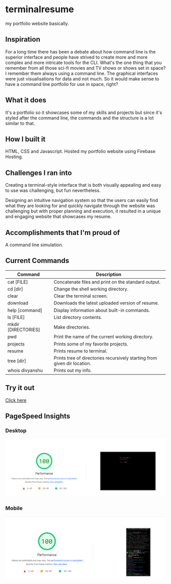 # terminalresume

my portfolio website basically.

## Inspiration

For a long time there has been a debate about how command line is the superior interface and people have strived to create more and more complex and more intricate tools for the CLI. What's the one thing that you remember from all those sci-fi movies and TV shows or shows set in space? I remember them always using a command line. The graphical interfaces were just visualisations for data and not much. So it would make sense to have a command line portfolio for use in space, right?

## What it does

It's a portfolio so it showcases some of my skills and projects but since it's styled after the command line, the commands and the structure is a lot similar to that.

## How I built it

HTML, CSS and Javascript. Hosted my portfolio website using Firebase Hosting.

## Challenges I ran into

Creating a terminal-style interface that is both visually appealing and easy to use was challenging, but fun nevertheless.

Designing an intuitive navigation system so that the users can easily find what they are looking for and quickly navigate through the website was challenging but with proper planning and execution, it resulted in a unique and engaging website that showcases my resume.

## Accomplishments that I'm proud of

A command line simulation.

## Current Commands

| Command             | Description                                                              |
| ------------------- | ------------------------------------------------------------------------ |
| cat [FILE]          | Concatenate files and print on the standard output.                      |
| cd [dir]            | Change the shell working directory.                                      |
| clear               | Clear the terminal screen.                                               |
| download            | Downloads the latest uploaded version of resume.                         |
| help [command]      | Display information about built-in commands.                             |
| ls [FILE]           | List directory contents.                                                 |
| mkdir [DIRECTORIES] | Make directories.                                                        |
| pwd                 | Print the name of the current working directory.                         |
| projects            | Prints some of my favorite projects.                                     |
| resume              | Prints resume to terminal.                                               |
| tree [dir]          | Prints tree of directories recursively starting from given dir location. |
| whois divyanshu     | Prints out my info.                                                      |

## Try it out

[Click here](https://divyanshuverma-portfolio.web.app/)

## PageSpeed Insights

### Desktop

![Desktop Performance](public/desktop.png)

### Mobile

![Mobile Performance](public/mobile.png)
